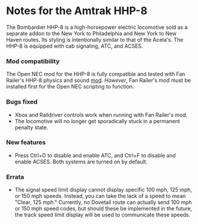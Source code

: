 # Notes for the Amtrak HHP-8

The Bombardier HHP-8 is a high-horsepower electric locomotive sold as a separate addon to the New York to Philadelphia and New York to New Haven routes. Its styling is intentionally similar to that of the Acela's. The HHP-8 is equipped with cab signaling, ATC, and ACSES.

### Mod compatibility

The Open NEC mod for the HHP-8 is fully compatible and tested with Fan Railer's HHP-8 physics and sound [mod](https://youtu.be/l_iytY0iz4I). *However*, Fan Railer's mod must be installed first for the Open NEC scripting to function.

### Bugs fixed

- Xbox and Raildriver controls work when running with Fan Railer's mod.
- The locomotive will no longer get sporadically stuck in a permanent penalty state.

### New features

- Press Ctrl+D to disable and enable ATC, and Ctrl+F to disable and enable ACSES. Both systems are turned on by default.

### Errata

- The signal speed limit display cannot display specific 100 mph, 125 mph, or 150 mph speeds. Instead, you can take the lack of a speed to mean "Clear, 125 mph." Currently, no Dovetail route can actually send 100 mph or 150 mph speed codes, but should these be implemented in the future, the track speed limit display will be used to communicate these speeds.